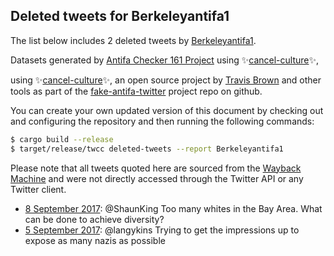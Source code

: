 ## Deleted tweets for Berkeleyantifa1

The list below includes 2 deleted tweets by
[Berkeleyantifa1](https://twitter.com/Berkeleyantifa1).



Datasets generated by [Antifa Checker 161 Project](https://twitter.com/antifacheck161) using ✨[cancel-culture](https://github.com/travisbrown/cancel-culture)✨,
 
using ✨[cancel-culture](https://github.com/travisbrown/cancel-culture)✨, an open source project by 
[Travis Brown](https://twitter.com/travisbrown) and other tools as part of the 
[fake-antifa-twitter](https://github.com/antifacheck161/fake-antifa-twitter) project repo on github.

You can create your own updated version of this document by checking out and configuring the
repository and then running the following commands:

```bash
$ cargo build --release
$ target/release/twcc deleted-tweets --report Berkeleyantifa1
```

Please note that all tweets quoted here are sourced from the
[Wayback Machine](https://web.archive.org) and were not directly accessed through the Twitter API or
any Twitter client.

* [ 8 September 2017](https://web.archive.org/web/20170908025324/https://twitter.com/Berkeleyantifa1/status/905987405911437313): @ShaunKing Too many whites in the Bay Area. What can be done to achieve diversity? <!--905987405911437313-->
* [ 5 September 2017](https://web.archive.org/web/20170905014245/https://twitter.com/Berkeleyantifa1/status/904882462664278016): @langykins Trying to get the impressions up to expose as many nazis as possible <!--904882462664278016-->
